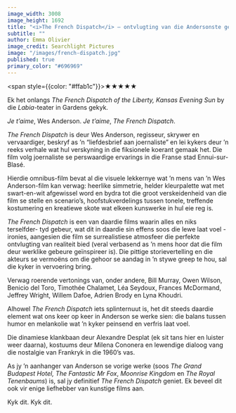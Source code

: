 ```yaml
---
image_width: 3008
image_height: 1692
title: "<i>The French Dispatch</i> – ontvlugting van die Andersonste gehalte"
subtitle: ""
author: Emma Olivier
image_credit: Searchlight Pictures
image: "/images/french-dispatch.jpg"
published: true
primary_color: "#696969"
---
```


<span style={{color: "#ffab1c"}}>★★★★★</span>

Ek het onlangs _The French Dispatch of the Liberty, Kansas Evening Sun_ by die _Labia_-teater in Gardens gekyk.

_Je t’aime_, Wes Anderson. _Je t’aime_, _The French Dispatch_.

_The French Dispatch_ is deur Wes Anderson, regisseur, skrywer en vervaardiger, beskryf as ’n “liefdesbrief aan joernaliste” en lei kykers deur ’n reeks verhale wat hul verskyning in die fiksionele koerant gemaak het. Die film volg joernaliste se perswaardige ervarings in die Franse stad Ennui-sur-Blasé.

Hierdie omnibus-film bevat al die visuele lekkernye wat ’n mens van ’n Wes Anderson-film kan verwag: heerlike simmetrie, helder kleurpalette wat met swart-en-wit afgewissel word en bydra tot die groot verskeidenheid van die film se stelle en scenario’s, hoofstukverdelings tussen tonele, treffende kostumering en kreatiewe skote wat elkeen kunswerke in hul eie reg is.

_The French Dispatch_ is een van daardie films waarin alles en niks terselfder- tyd gebeur, wat dit in daardie sin effens soos die lewe laat voel - ironies, aangesien die film se surrealistiese atmosfeer die perfekte ontvlugting van realiteit bied (veral verbasend as ’n mens hoor dat die film deur werklike gebeure geïnspireer is). Die pittige storievertelling en die akteurs se vermoëns om die gehoor se aandag in ’n stywe greep te hou, sal die kyker in vervoering bring.

Verwag roerende vertonings van, onder andere, Bill Murray, Owen Wilson, Benicio del Toro, Timothée Chalamet, Léa Seydoux, Frances McDormand, Jeffrey Wright, Willem Dafoe, Adrien Brody en Lyna Khoudri.

Alhowel _The French Dispatch_ iets splinternuut is, het dit steeds daardie element wat ons keer op keer in Anderson se werke sien: die balans tussen humor en melankolie wat ’n kyker peinsend en verfris laat voel.

Die dinamiese klankbaan deur Alexandre Desplat (ek sit tans hier en luister weer daarna), kostuums deur Milena Cononera en lewendige dialoog vang die nostalgie van Frankryk in die 1960’s vas.

As jy ’n aanhanger van Anderson se vorige werke (soos _The Grand Budapest Hotel,_ _The Fantastic Mr Fox_, _Moonrise Kingdom_ en _The Royal Tenenbaums_) is, sal jy definitief _The French Dispatch_ geniet. Ek beveel dit ook vir enige liefhebber van kunstige films aan.

Kyk dit. Kyk dit.
